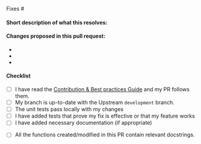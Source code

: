 <!--
(Thanks for sending a pull request! Please make sure you click the link above to view the contribution guidelines, then fill out the blanks below.)
-->
<!-- Add the issue number that is fixed by this PR (In the form Fixes #123) -->

Fixes #

#### Short description of what this resolves:


#### Changes proposed in this pull request:

-
-
-

#### Checklist

- [ ] I have read the [Contribution & Best practices Guide](https://blog.fossasia.org/open-source-developer-guide-and-best-practices-at-fossasia) and my PR follows them.
- [ ] My branch is up-to-date with the Upstream `development` branch.
- [ ] The unit tests pass locally with my changes <!-- use `nosetests tests/all` to run all the tests -->
- [ ] I have added tests that prove my fix is effective or that my feature works
- [ ] I have added necessary documentation (if appropriate)
<!-- If an existing function does not have a docstring, please add one -->
- [ ] All the functions created/modified in this PR contain relevant docstrings.
